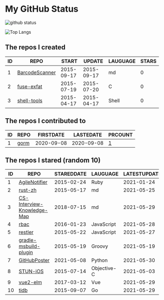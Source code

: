 # My GitHub Status

<img src="https://github-readme-stats-1.yihong0618.vercel.app/api?username=egenchen&show_icons=true&&&hide_title=true&count_private=true" alt="github status" />

![Top Langs](https://github-readme-stats-1.yihong0618.vercel.app/api/top-langs/?username=egenchen&layout=compact)

<!--START_SECTION:my_github-->
## The repos I created
| ID |                             REPO                             |   START    |   UPDATE   | LAUGUAGE | STARS |
|----|--------------------------------------------------------------|------------|------------|----------|-------|
|  1 | [BarcodeScanner](https://github.com/egenchen/BarcodeScanner) | 2015-09-17 | 2015-09-17 | md       |     0 |
|  2 | [fuse-exfat](https://github.com/egenchen/fuse-exfat)         | 2015-07-19 | 2015-07-20 | C        |     0 |
|  3 | [shell-tools](https://github.com/egenchen/shell-tools)       | 2015-04-17 | 2015-04-17 | Shell    |     0 |

## The repos I contributed to
| ID |                  REPO                   | FIRSTDATE  | LASTEDATE  |                                PRCOUNT                                 |
|----|-----------------------------------------|------------|------------|------------------------------------------------------------------------|
|  1 | [gorm](https://github.com/go-gorm/gorm) | 2020-09-08 | 2020-09-08 | [1](https://github.com/go-gorm/gorm/pulls?q=is%3Apr+author%3Aegenchen) |

## The repos I stared (random 10)
| ID |                                           REPO                                           | STAREDDATE |  LAUGUAGE   | LATESTUPDATE |
|----|------------------------------------------------------------------------------------------|------------|-------------|--------------|
|  1 | [AgileNotifier](https://github.com/thyrlian/AgileNotifier)                               | 2015-02-24 | Ruby        | 2021-01-24   |
|  2 | [rust-zh](https://github.com/rustcc/rust-zh)                                             | 2015-05-17 | md          | 2021-05-25   |
|  3 | [CS-Interview-Knowledge-Map](https://github.com/InterviewMap/CS-Interview-Knowledge-Map) | 2018-07-15 | md          | 2021-05-29   |
|  4 | [rbac](https://github.com/seeden/rbac)                                                   | 2016-01-23 | JavaScript  | 2021-05-28   |
|  5 | [restler](https://github.com/danwrong/restler)                                           | 2015-05-22 | JavaScript  | 2021-05-27   |
|  6 | [gradle-msbuild-plugin](https://github.com/Itiviti/gradle-msbuild-plugin)                | 2015-05-19 | Groovy      | 2021-05-19   |
|  7 | [GitHubPoster](https://github.com/yihong0618/GitHubPoster)                               | 2021-05-08 | Python      | 2021-05-30   |
|  8 | [STUN-iOS](https://github.com/soulfly/STUN-iOS)                                          | 2015-07-14 | Objective-C | 2021-05-03   |
|  9 | [vue2-elm](https://github.com/bailicangdu/vue2-elm)                                      | 2017-03-12 | Vue         | 2021-05-29   |
| 10 | [tidb](https://github.com/pingcap/tidb)                                                  | 2015-09-07 | Go          | 2021-05-29   |

<!--END_SECTION:my_github-->
